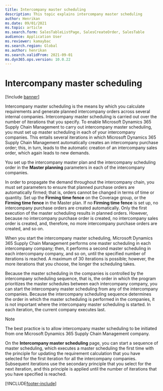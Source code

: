 ```yaml
---
title: Intercompany master scheduling
description: This topic explains intercompany master scheduling
author: Henrikan
ms.date: 09/01/2021
ms.topic: article
ms.search.form: SalesTableListPage, SalesCreateOrder, SalesTable
audience: Application User
ms.reviewer: kamaybac
ms.search.region: Global
ms.author: henrikan
ms.search.validFrom: 2021-09-01
ms.dyn365.ops.version: 10.0.22
---
```


# Intercompany master scheduling

[!include [banner](../../includes/banner.md)]

Intercompany master scheduling is the means by which you calculate requirements and generate planned intercompany orders across several internal companies. Intercompany master scheduling is carried out over the number of iterations that you specify. To enable Microsoft Dynamics 365 Supply Chain Management to carry out intercompany master scheduling, you must set up master scheduling in each of your intercompany companies. This entails several iterations in which Microsoft Dynamics 365 Supply Chain Management automatically creates an intercompany purchase order; this, in turn, leads to the automatic creation of an intercompany sales order, which again leads to new demands.

You set up the intercompany master plan and the intercompany scheduling order in the **Master planning** parameters in each of the intercompany companies.

In order to propagate the demand throughout the intercompany chain, you must set parameters to ensure that planned purchase orders are automatically firmed; that is, orders cannot be changed in terms of time or quantity. Set up the **Firming time fence** on the Coverage group, or the **Firming time fence** in the Master plan. If no **Firming time fence** is set up, no intercompany purchase orders are created automatically. Only the first execution of the master scheduling results in planned orders. However, because no intercompany purchase order is created, no intercompany sales order is created, and, therefore, no more intercompany purchase orders are created, and so on.

When you start the intercompany master scheduling, Microsoft Dynamics 365 Supply Chain Management performs one master scheduling in each intercompany company; then, it performs a second master scheduling in each intercompany company, and so on, until the specified number of iterations is reached. A maximum of 30 iterations is possible; however, the more iterations that you choose, the longer the scheduling takes.

Because the master scheduling in the companies is controlled by the intercompany scheduling sequence, that is, the order in which the program prioritizes the master schedules between each intercompany company, you can start the intercompany master scheduling from any of the intercompany companies. Because the intercompany scheduling sequence determines the order in which the master scheduling is performed in the companies, it is not important where the intercompany master scheduling is started. In each iteration, the current company executes last.

> [!NOTE]
> The best practice is to allow intercompany master scheduling to be initiated from one Microsoft Dynamics 365 Supply Chain Management company.

On the **Intercompany master scheduling** page, you can start a sequence of master scheduling, which executes a master scheduling the first time with the principle for updating the requirement calculation that you have selected for the first iteration for all the intercompany companies. Subsequent iterations use the secondary principle that you select for the next iteration, and this principle is applied until the number of iterations that you have specified is reached.

[!INCLUDE[footer-include](../../includes/footer-banner.md)]
